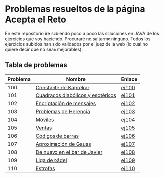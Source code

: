# Problemas resueltos de la página Acepta el Reto
En este repositorio iré subiendo poco a poco las soluciones en JAVA de los ejercicios que voy haciendo. Procuraré no saltarme ninguno. Todos los ejercicios subidos han sido
validados por el juez de la web (lo cual no quiere decir que no sean mejorables). 

## Tabla de problemas
| Problema | Nombre | Enlace
|--|--|--|
| 100 | [Constante de Kaprekar](https://www.aceptaelreto.com/problem/statement.php?id=100) | [ej100](https://github.com/ivanrs99/AceptaElReto/blob/master/soluciones/ej100.java)
| 101 | [Cuadrados diabólicos y esotéricos](https://www.aceptaelreto.com/problem/statement.php?id=101) | [ej101](https://github.com/ivanrs99/AceptaElReto/blob/master/soluciones/ej101.java)
| 102 | [Encriptación de mensajes](https://www.aceptaelreto.com/problem/statement.php?id=102) | [ej102](https://github.com/ivanrs99/AceptaElReto/blob/master/soluciones/ej102.java)
| 103 | [Problemas de Herencia](https://www.aceptaelreto.com/problem/statement.php?id=103) | [ej103](https://github.com/ivanrs99/AceptaElReto/blob/master/soluciones/ej103.java)
| 104 | [Móviles](https://www.aceptaelreto.com/problem/statement.php?id=104) | [ej104](https://github.com/ivanrs99/AceptaElReto/blob/master/soluciones/ej104.java)
| 105 | [Ventas](https://www.aceptaelreto.com/problem/statement.php?id=105) | [ej105](https://github.com/ivanrs99/AceptaElReto/blob/master/soluciones/ej105.java)
| 106 | [Códigos de barras](https://www.aceptaelreto.com/problem/statement.php?id=106) | [ej106](https://github.com/ivanrs99/AceptaElReto/blob/master/soluciones/ej106.java)
| 107 | [Aproximación de Gauss](https://www.aceptaelreto.com/problem/statement.php?id=107) | [ej107](https://github.com/ivanrs99/AceptaElReto/blob/master/soluciones/ej107.java)
| 108 | [De nuevo en el bar de Javier](https://www.aceptaelreto.com/problem/statement.php?id=108) | [ej108](https://github.com/ivanrs99/AceptaElReto/blob/master/soluciones/ej108.java)
| 109 | [Liga de pádel](https://www.aceptaelreto.com/problem/statement.php?id=109) | [ej109](https://github.com/ivanrs99/AceptaElReto/blob/master/soluciones/ej109.java)
| 110 | [Estrofas](https://www.aceptaelreto.com/problem/statement.php?id=110) | [ej110](https://github.com/ivanrs99/AceptaElReto/blob/master/soluciones/ej110.java)